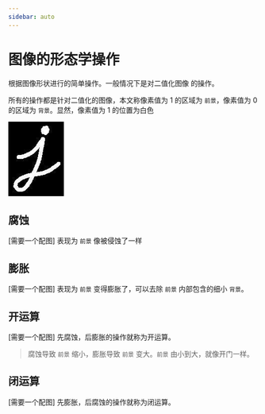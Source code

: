 ```yaml
---
sidebar: auto
---
```

# 图像的形态学操作

根据图像形状进行的简单操作。一般情况下是对二值化图像
的操作。

所有的操作都是针对二值化的图像，本文称像素值为 1 的区域为 `前景`，像素值为 0 的区域为 `背景`。显然，像素值为 1 的位置为白色

![morphyo.jpg](./img/morphyo.jpg)

## 腐蚀

[需要一个配图]
表现为 `前景` 像被侵蚀了一样

## 膨胀

[需要一个配图]
表现为 `前景` 变得膨胀了，可以去除 `前景` 内部包含的细小 `背景`。

## 开运算

[需要一个配图]
先腐蚀，后膨胀的操作就称为开运算。
> 腐蚀导致 `前景` 缩小，膨胀导致 `前景` 变大。`前景` 由小到大，就像开门一样。

## 闭运算

[需要一个配图]
先膨胀，后腐蚀的操作就称为闭运算。
